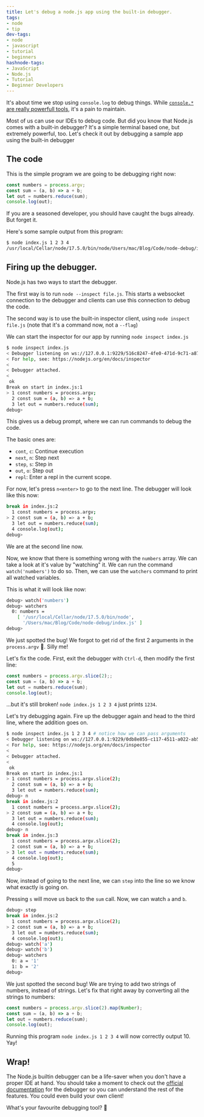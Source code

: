 ```yaml
---
title: Let's debug a node.js app using the built-in debugger.
tags:
- node
- tip
dev-tags: 
- node
- javascript
- tutorial
- beginners
hashnode-tags:
- JavaScript
- Node.js
- Tutorial
- Beginner Developers
---
```


It's about time we stop using `console.log` to debug things. While [`console.*` are really powerfull tools](https://blog.siddu.tech/7-console-log-alternatives), it's a pain to maintain.

Most of us can use our IDEs to debug code. But did you know that Node.js comes with a built-in debugger? It's a simple terminal based one, but extremely powerful, too. Let's check it out by debugging a sample app using the built-in debugger

## The code

This is the simple program we are going to be debugging right now:

```javascript
const numbers = process.argv;
const sum = (a, b) => a + b;
let out = numbers.reduce(sum);
console.log(out);
```

If you are a seasoned developer, you should have caught the bugs already. But forget it.

Here's some sample output from this program:

```bash
$ node index.js 1 2 3 4
/usr/local/Cellar/node/17.5.0/bin/node/Users/mac/Blog/Code/node-debug/index.js1234
```

## Firing up the debugger.

Node.js has two ways to start the debugger.

The first way is to run `node --inspect file.js`. This starts a websocket connection to the debugger and clients can use this connection to debug the code.

The second way is to use the built-in inspector client, using `node inspect file.js` (note that it's a command now, not a `--flag`)

We can start the inspector for our app by running `node inspect index.js`

```bash
$ node inspect index.js
< Debugger listening on ws://127.0.0.1:9229/516c8247-4fe0-471d-9c71-a87aa191b256
< For help, see: https://nodejs.org/en/docs/inspector
<
< Debugger attached.
<
 ok
Break on start in index.js:1
> 1 const numbers = process.argv;
  2 const sum = (a, b) => a + b;
  3 let out = numbers.reduce(sum);
debug>
```

This gives us a debug prompt, where we can run commands to debug the code.

The basic ones are:

- `cont`, `c`: Continue execution
- `next`, `n`: Step next
- `step`, `s`: Step in
- `out`, `o`: Step out
- `repl`: Enter a repl in the current scope.

For now, let's press `n<enter>` to go to the next line.
The debugger will look like this now:

```bash
break in index.js:2
  1 const numbers = process.argv;
> 2 const sum = (a, b) => a + b;
  3 let out = numbers.reduce(sum);
  4 console.log(out);
debug>
```

We are at the second line now.

Now, we know that there is something wrong with the `numbers` array. We can take a look at it's value by "watching" it. We can run the command `watch('numbers')` to do so. Then, we can use the `watchers` command to print all watched variables. 

This is what it will look like now:

```bash
debug> watch('numbers')
debug> watchers
  0: numbers =
    [ '/usr/local/Cellar/node/17.5.0/bin/node',
      '/Users/mac/Blog/Code/node-debug/index.js' ]
debug>
```

We just spotted the bug! We forgot to get rid of the first 2 arguments in the `process.argv` 🤦. Silly me!

Let's fix the code. First, exit the debugger with `Ctrl-d`, then modify the first line:

```javascript
const numbers = process.argv.slice(2);;
const sum = (a, b) => a + b;
let out = numbers.reduce(sum);
console.log(out);
```

...but it's still broken! `node index.js 1 2 3 4` just prints `1234`.

Let's try debugging again. Fire up the debugger again and head to the third line, where the addition goes on.

```bash
$ node inspect index.js 1 2 3 4 # notice how we can pass arguments
< Debugger listening on ws://127.0.0.1:9229/0db8e855-c117-4511-a022-ab5c908cff46
< For help, see: https://nodejs.org/en/docs/inspector
<
< Debugger attached.
<
 ok
Break on start in index.js:1
> 1 const numbers = process.argv.slice(2);
  2 const sum = (a, b) => a + b;
  3 let out = numbers.reduce(sum);
debug> n
break in index.js:2
  1 const numbers = process.argv.slice(2);
> 2 const sum = (a, b) => a + b;
  3 let out = numbers.reduce(sum);
  4 console.log(out);
debug> n
break in index.js:3
  1 const numbers = process.argv.slice(2);
  2 const sum = (a, b) => a + b;
> 3 let out = numbers.reduce(sum);
  4 console.log(out);
  5
debug>
```

Now, instead of going to the next line, we can `step` into the line so we know what exactly is going on.

Pressing `s` will move us back to the `sum` call. Now, we can watch `a` and `b`.

```bash
debug> step
break in index.js:2
  1 const numbers = process.argv.slice(2);
> 2 const sum = (a, b) => a + b;
  3 let out = numbers.reduce(sum);
  4 console.log(out);
debug> watch('a')
debug> watch('b')
debug> watchers
  0: a = '1'
  1: b = '2'
debug>
```

We just spotted the second bug! We are trying to add two strings of numbers, instead of strings. Let's fix that right away by converting all the strings to numbers:

```javascript
const numbers = process.argv.slice(2).map(Number);
const sum = (a, b) => a + b;
let out = numbers.reduce(sum);
console.log(out);
```

Running this program `node index.js 1 2 3 4` will now correctly output 10. Yay!

## Wrap!

The Node.js builtin debugger can be a life-saver when you don't have a proper IDE at hand. You should take a moment to check out the [official documentation](https://nodejs.org/api/debugger.html) for the debugger so you can understand the rest of the features. You could even build your own client!

What's your favourite debugging tool? 👀

